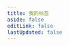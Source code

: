 ```yaml
---
title: 我的标签
aside: false
editLink: false
lastUpdated: false
---
```


<ClientOnly>
	<Tag />
</ClientOnly>